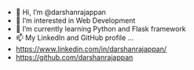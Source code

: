 - 👋 Hi, I’m @darshanrajappan
- 👀 I’m interested in Web Development
- 🌱 I’m currently learning Python and Flask framework
- 📫 My LinkedIn and GitHub profile ...
-   https://www.linkedin.com/in/darshanrajappan/
-   https://github.com/darshanrajappan

